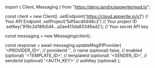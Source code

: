 import { Client, Messaging } from "https://deno.land/x/appwrite/mod.ts";

const client = new Client()
    .setEndpoint('https://cloud.appwrite.io/v1') // Your API Endpoint
    .setProject('5df5acd0d48c2') // Your project ID
    .setKey('919c2d18fb5d4...a2ae413da83346ad2'); // Your secret API key

const messaging = new Messaging(client);

const response = await messaging.updateMsg91Provider(
    '<PROVIDER_ID>', // providerId
    '<NAME>', // name (optional)
    false, // enabled (optional)
    '<TEMPLATE_ID>', // templateId (optional)
    '<SENDER_ID>', // senderId (optional)
    '<AUTH_KEY>' // authKey (optional)
);
